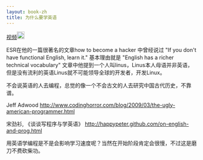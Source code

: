 ```yaml
---
layout: book-zh
title: 为什么要学英语
---
```


<a href=" http://v.youku.com/v_show/id_XMzcwNjUzMDQw.html ">视频<img width="20" height="20" src="http://happypeter.github.com/LGCB-assets/misc/youku.png" /></a>

ESR在他的一篇很著名的文章how to become a hacker 中曾经说过 "If you don't have
functional English, learn it." 基本理由就是 "English has a richer technical
vocabulary" 
文章中他提到一个人叫linus，Linus本人母语并非英语，但是没有流利的英语Linus就不可能领导全球的开发者，开发Linux。

不会说英语的人去编程，总觉的像一个不会古文的人去研究中国古代历史，不靠谱。

Jeff Adwood
<http://www.codinghorror.com/blog/2009/03/the-ugly-american-programmer.html>

宋劲衫, 《谈谈写程序与学英语》
<http://happypeter.github.com/on-english-and-prog.html>


用英语学编程是不是会影响学习速度呢？当然在开始阶段肯定会很慢，不过这是磨刀不费砍柴功。
